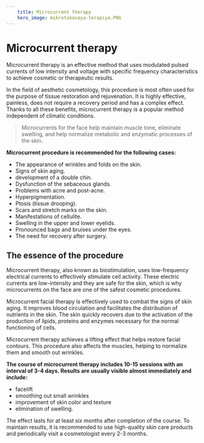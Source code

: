```yaml
---
    title: Microcurrent therapy
    hero_image: mikrotokovaya-terapiya.PNG
---
```

# Microcurrent therapy

Microcurrent therapy is an effective method that uses modulated pulsed currents of low intensity and voltage with specific frequency characteristics to achieve cosmetic or therapeutic results.

In the field of aesthetic cosmetology, this procedure is most often used for the purpose of tissue restoration and rejuvenation. It is highly effective, painless, does not require a recovery period and has a complex effect. Thanks to all these benefits, microcurrent therapy is a popular method independent of climatic conditions.

> Microcurrents for the face help maintain muscle tone, eliminate swelling, and help normalize metabolic and enzymatic processes of the skin.

**Microcurrent procedure is recommended for the following cases:**

- The appearance of wrinkles and folds on the skin.
- Signs of skin aging.
- development of a double chin.
- Dysfunction of the sebaceous glands.
- Problems with acne and post-acne.
- Hyperpigmentation.
- Ptosis (tissue drooping).
- Scars and stretch marks on the skin.
- Manifestations of cellulite.
- Swelling in the upper and lower eyelids.
- Pronounced bags and bruises under the eyes.
- The need for recovery after surgery.

## The essence of the procedure

Microcurrent therapy, also known as biostimulation, uses low-frequency electrical currents to effectively stimulate cell activity. These electric currents are low-intensity and they are safe for the skin, which is why microcurrents on the face are one of the safest cosmetic procedures.

Microcurrent facial therapy is effectively used to combat the signs of skin aging. It improves blood circulation and facilitates the distribution of nutrients in the skin. The skin quickly recovers due to the activation of the production of lipids, proteins and enzymes necessary for the normal functioning of cells.

Microcurrent therapy achieves a lifting effect that helps restore facial contours. This procedure also affects the muscles, helping to normalize them and smooth out wrinkles.

**The course of microcurrent therapy includes 10-15 sessions with an interval of 3-4 days. Results are usually visible almost immediately and include:**

- facelift
- smoothing out small wrinkles
- improvement of skin color and texture
- elimination of swelling.

The effect lasts for at least six months after completion of the course. To maintain results, it is recommended to use high-quality skin care products and periodically visit a cosmetologist every 2-3 months.

